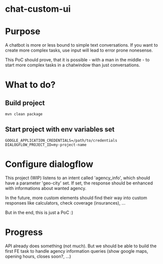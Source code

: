 # chat-custom-ui

# Purpose

A chatbot is more or less bound to simple text conversations. If you want to create more complex tasks, use input will lead to error prone nonesense.

This PoC should prove, that it is possible - with a man in the middle - to start more complex tasks in a chatwindow than just conversations.

# What to do?

## Build project
```
mvn clean package
```

## Start project with env variables set
```
GOOGLE_APPLICATION_CREDENTIALS=/path/to/credentials
DIALOGFLOW_PROJECT_ID=my-project-name
```

# Configure dialogflow

This project (WIP) listens to an intent called 'agency_info', which should have a parameter 'geo-city' set. If set, the response should be enhanced with informations about wanted agency.

In the future, more custom elements should find their way into custom responses like calculators, check coverage (insurances), ...

But in the end, this is just a PoC :)

# Progress

API already does something (not much). But we should be able to build the first FE task to handle agency information queries (show google maps, opening hours, closes soon?, ...)